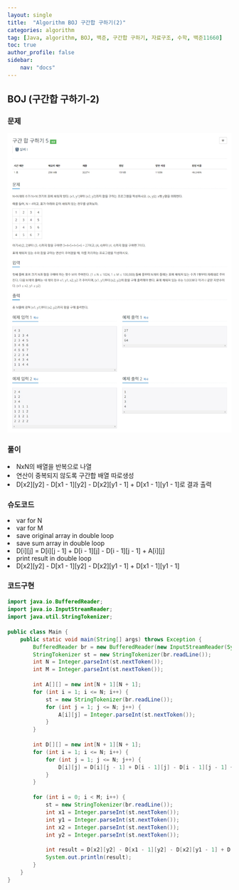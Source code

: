 ```yaml
---
layout: single
title:  "Algorithm BOJ 구간합 구하기(2)"
categories: algorithm
tag: [Java, algorithm, BOJ, 백준, 구간합 구하기, 자료구조, 수학, 백준11660]
toc: true
author_profile: false
sidebar:
    nav: "docs"
---
```

## BOJ (구간합 구하기-2)

### 문제
  ![구간합 구하기](/assets/img/BOJ11660.jpg)

### 풀이
<li>NxN의 배열을 반복으로 나열</li>
<li>연산이 중복되지 않도록 구간합 배열 따로생성</li>
<li>D[x2][y2] - D[x1 - 1][y2] - D[x2][y1 - 1] + D[x1 - 1][y1 - 1]로 결과 출력</li>

### 슈도코드
<li>var for N</li>
<li>var for M</li>
<li>save original array in double loop</li>
<li>save sum array in double loop</li>
<li>D[i][j] = D[i][j - 1] + D[i - 1][j] - D[i - 1][j - 1] + A[i][j]</li>
<li>print result in double loop</li>
<li>D[x2][y2] - D[x1 - 1][y2] - D[x2][y1 - 1] + D[x1 - 1][y1 - 1]</li>

### 코드구현
```java
import java.io.BufferedReader;
import java.io.InputStreamReader;
import java.util.StringTokenizer;

public class Main {
    public static void main(String[] args) throws Exception {
        BufferedReader br = new BufferedReader(new InputStreamReader(System.in));
        StringTokenizer st = new StringTokenizer(br.readLine());
        int N = Integer.parseInt(st.nextToken());
        int M = Integer.parseInt(st.nextToken());

        int A[][] = new int[N + 1][N + 1];
        for (int i = 1; i <= N; i++) {
            st = new StringTokenizer(br.readLine());
            for (int j = 1; j <= N; j++) {
                A[i][j] = Integer.parseInt(st.nextToken());
            }
        }

        int D[][] = new int[N + 1][N + 1];
        for (int i = 1; i <= N; i++) {
            for (int j = 1; j <= N; j++) {
                D[i][j] = D[i][j - 1] + D[i - 1][j] - D[i - 1][j - 1] + A[i][j];
            }
        }

        for (int i = 0; i < M; i++) {
            st = new StringTokenizer(br.readLine());
            int x1 = Integer.parseInt(st.nextToken());
            int y1 = Integer.parseInt(st.nextToken());
            int x2 = Integer.parseInt(st.nextToken());
            int y2 = Integer.parseInt(st.nextToken());

            int result = D[x2][y2] - D[x1 - 1][y2] - D[x2][y1 - 1] + D[x1 - 1][y1 - 1];
            System.out.println(result);
        }
    }
}
```
